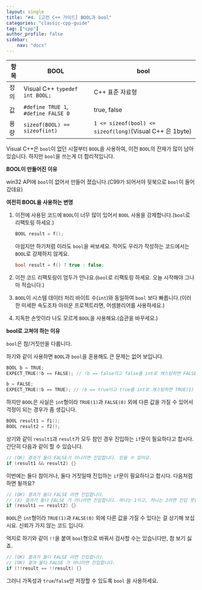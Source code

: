```yaml
---
layout: single
title: "#4. [고전 C++ 가이드] BOOL과 bool"
categories: "classic-cpp-guide"
tag: ["cpp"]
author_profile: false
sidebar: 
    nav: "docs"
---
```


|항목|BOOL|bool|
|--|--|--|
|정의|Visual C++ `typedef int BOOL;`|C++ 표준 자료형|
|값|`#define TRUE 1`, `#define FALSE 0`| true, false|
|용량|`sizeof(BOOL) == sizeof(int)`|`1 <= sizeof(bool) <= sizeof(long)`(Visual C++ 은 1byte)|

Visual C++은 `bool`이 없던 시절부터 `BOOL`을 사용하여, 이전 `BOOL`의 잔재가 많이 남아 있습니다. 하지만 `bool`을 쓰는게 더 합리적입니다.

**BOOL이 만들어진 이유**

win32 API에 `bool`이 없어서 만들어 졌습니다.(C99가 되어서야 뒷북으로 `bool`이 들어갔데요)

**여전히 BOOL을 사용하는 변명**

1. 이전에 사용된 코드에 `BOOL`이 너무 많이 있어서 `BOOL` 사용을 강제합니다.(`bool`로 리팩토링 하세요.)
    
    ```cpp
    BOOL result = f();
    ```

    아쉽지만 하기처럼 이라도 `bool`을 써보세요. 적어도 우리가 작성하는 코드에서는 `BOOL`로 강제하지 않게요.

    ```cpp
    bool result = f() ? true : false;
    ```

2. 이전 코드 리팩토링이 엄두가 안나요.(`bool`로 리팩토링 하세요. 오늘 시작해야 그나마 적습니다.)
3. `BOOL`이 시스템 데이터 처리 바이트 수(`int`)와 동일하여 `bool` 보다 빠릅니다.(이러한 미세한 속도조차 아쉬운 프로젝트라면, 어셈블리어를 사용하세요.)
4. 지독한 손맛이라 나도 모르게 `BOOL`을 사용해요.(습관을 바꾸세요.)

**bool로 고쳐야 하는 이유**

`bool`은 참/거짓만을 다룹니다.

하기와 같이 사용하면 `BOOL`과 `bool`을 혼용해도 큰 문제는 없어 보입니다.

```cpp
BOOL b = TRUE;
EXPECT_TRUE(!b == FALSE); // !b == false이고 false를 int로 캐스팅하면 FALSE(0)

b = FALSE;
EXPECT_TRUE(!b == TRUE); // !b == true이고 true를 int로 캐스팅하면 TRUE(1)
```

하지만 `BOOL`은 사실은 `int`형이라 `TRUE(1)`과 `FALSE(0)` 외에 다른 값을 가질 수 있어서 걱정이 되는 경우가 좀 생깁니다.

```cpp
BOOL result1 = f1();
BOOL result2 = f2();
```

상기와 같이 `result1`과 `result`가 모두 참인 경우 진입하는 `if`문이 필요하다고 합시다. 간단히 다음과 같이 할 수 있습니다.

```cpp
// (OK) 결과가 둘다 FALSE가 아니라면 진입합니다. 믿을 수 있어요.
if (result1 && result2) {}
```

이번에는 둘다 참이거나, 둘다 거짓일때 진입하는 `if`문이 필요하다고 합시다. 다음처럼 하면 될까요?

```cpp
// (OK) 결과가 둘다 FALSE 라면 진입합니다.
// (X) 결과가 둘다 FALSE 가 아니라면 진입합니다. 하나는 1이고, 하나는 2라면 진입 못합니다.
if (result1 == result2) {}
```

`BOOL`은 `int`형이라 `TRUE(1)`과 `FALSE(0)` 외에 다른 값을 가질 수 있다는 걸 상기해 보십시요. 신뢰가 가지 않는 코드 입니다.

억지로 하기와 같이 `!!`을 붙여 `bool`형으로 바꿔서 검사할 수는 있습니다만, 참 보기 싫죠. 

```cpp
// (OK) 결과가 둘다 FALSE 라면 진입합니다.
// (OK) 결과 둘다 FALSE 가 아니라면 진입합니다.
if (!!result == !!result) {}
```

그러니 가독성과 `true`/`false`만 저장할 수 있도록 `bool` 을 사용하세요.
